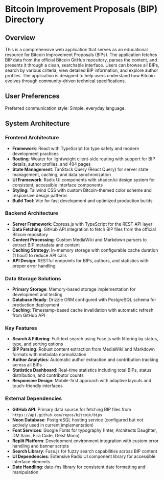 # Bitcoin Improvement Proposals (BIP) Directory

## Overview

This is a comprehensive web application that serves as an educational resource for Bitcoin Improvement Proposals (BIPs). The application fetches BIP data from the official Bitcoin GitHub repository, parses the content, and presents it through a clean, searchable interface. Users can browse all BIPs, search by various criteria, view detailed BIP information, and explore author profiles. The application is designed to help users understand how Bitcoin evolves through community-driven technical specifications.

## User Preferences

Preferred communication style: Simple, everyday language.

## System Architecture

### Frontend Architecture
- **Framework**: React with TypeScript for type safety and modern development practices
- **Routing**: Wouter for lightweight client-side routing with support for BIP details, author profiles, and 404 pages
- **State Management**: TanStack Query (React Query) for server state management, caching, and data synchronization
- **UI Framework**: Radix UI components with shadcn/ui design system for consistent, accessible interface components
- **Styling**: Tailwind CSS with custom Bitcoin-themed color scheme and responsive design patterns
- **Build Tool**: Vite for fast development and optimized production builds

### Backend Architecture
- **Server Framework**: Express.js with TypeScript for the REST API layer
- **Data Fetching**: GitHub API integration to fetch BIP files from the official Bitcoin repository
- **Content Processing**: Custom MediaWiki and Markdown parsers to extract BIP metadata and content
- **Caching Strategy**: In-memory storage with configurable cache duration (1 hour) to reduce API calls
- **API Design**: RESTful endpoints for BIPs, authors, and statistics with proper error handling

### Data Storage Solutions
- **Primary Storage**: Memory-based storage implementation for development and testing
- **Database Ready**: Drizzle ORM configured with PostgreSQL schema for production deployment
- **Caching**: Timestamp-based cache invalidation with automatic refresh from GitHub API

### Key Features
- **Search & Filtering**: Full-text search using Fuse.js with filtering by status, type, and sorting options
- **BIP Parsing**: Robust content extraction from MediaWiki and Markdown formats with metadata normalization
- **Author Analytics**: Automatic author extraction and contribution tracking across all BIPs
- **Statistics Dashboard**: Real-time statistics including total BIPs, status distribution, and contributor counts
- **Responsive Design**: Mobile-first approach with adaptive layouts and touch-friendly interfaces

### External Dependencies

- **GitHub API**: Primary data source for fetching BIP files from `https://api.github.com/repos/bitcoin/bips`
- **Neon Database**: PostgreSQL hosting service (configured but not actively used in current implementation)
- **Font Services**: Google Fonts for typography (Inter, Architects Daughter, DM Sans, Fira Code, Geist Mono)
- **Replit Platform**: Development environment integration with custom error handling and banner scripts
- **Search Library**: Fuse.js for fuzzy search capabilities across BIP content
- **UI Dependencies**: Extensive Radix UI component library for accessible interface elements
- **Date Handling**: date-fns library for consistent date formatting and manipulation